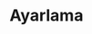 ---
title: Ayarlama
keywords: 
last_updated: 
tags: []
permalink: /in_practice/2d_game/setting_up.html
sidebar: main_sidebar
---